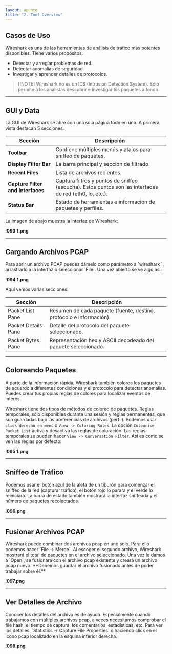 ```yaml
---
layout: apunte
title: "2. Tool Overview"
---
```


<h2>Casos de Uso</h2>
Wireshark es una de las herramientas de análisis de tráfico más potentes disponibles. Tiene varios propósitos:

- Detectar y arreglar problemas de red.
- Detectar anomalías de seguridad.
- Investigar y aprender detalles de protocolos.

>[!NOTE] Wireshark no es un IDS (Intrusion Detection System). Sólo permite a los analistas descubrir e investigar los paquetes a fondo.

-----------
<h2>GUI y Data</h2>
La GUI de Wireshark se abre con una sola página todo en uno. A primera vista destacan 5 secciones:

| Sección                           | Descripción                                                                                             |
| --------------------------------- | ------------------------------------------------------------------------------------------------------- |
| **Toolbar**                       | Contiene múltiples menús y atajos para sniffeo de paquetes.                                             |
| **Display Filter Bar**            | La barra principal y sección de filtrado.                                                               |
| **Recent Files**                  | Lista de archivos recientes.                                                                            |
| **Capture Filter and Interfaces** | Captura filtros y puntos de sniffeo (escucha). Estos puntos son las interfaces de red (eth0, lo, etc.). |
| **Status Bar**                    | Estado de herramientas e información de paquetes y perfiles.                                            |
La imagen de abajo muestra la interfaz de Wireshark:

!**093 1.png**

-----------
<h2>Cargando Archivos PCAP</h2>
Para abrir un archivo PCAP puedes dárselo como parámetro a `wireshark <archivo_pcap>`, arrastrarlo a la interfaz o seleccionar `File`. Una vez abierto se ve algo así:

!**094 1.png**

Aquí vemos varias secciones:

| Sección             | Descripción                                                         |
| ------------------- | ------------------------------------------------------------------- |
| Packet List Pane    | Resumen de cada paquete (fuente, destino, protocolo e información). |
| Packet Details Pane | Detalle del protocolo del paquete seleccionado.                     |
| Packet Bytes Pane   | Representación hex y ASCII decodeado  del paquete seleccionado.     |

-------------
<h2>Coloreando Paquetes</h2>
A parte de la información rápida, Wireshark también colorea los paquetes de acuerdo a diferentes condiciones y el protocolo para detectar anomalías. Puedes crear tus propias reglas de colores para localizar eventos de interés.

Wireshark tiene dos tipos de métodos de coloreo de paquetes. Reglas temporales, sólo disponibles durante una sesión y reglas permanentes, que son guardadas bajo las preferencias de archivos (perfil). Podemos usar `click derecho en menú` o `View -> Coloring Rules`. La opción `Colourise Packet List` activa y desactiva las reglas de coloración. Las reglas temporales se pueden hacer `View -> Conversation Filter`. Así es como se ven las reglas por defecto:

!**095 1.png**

---------------
<h2>Sniffeo de Tráfico</h2>
Podemos usar el botón azul de la aleta de un tiburón para comenzar el sniffeo de la red (capturar tráfico), el botón rojo lo parara y el verde lo reiniciará. La barra de estado también mostrará la interfaz sniffeada y el número de paquetes recolectados.

!**096.png**

-------------------
<h2>Fusionar Archivos PCAP</h2>
Wireshark puede combinar dos archivos pcap en uno solo. Para ello podemos hacer `File -> Merge`. Al escoger el segundo archivo, Wireshark mostrará el total de paquetes en el archivo seleccionado. Una vez le damos a `Open`, se fusionará con el archivo pcap existente y creará un archivo pcap nuevo. **Debemos guardar el archivo fusionado antes de poder trabajar sobre él.**

!**097.png**

-----------------
<h2>Ver Detalles de Archivo</h2>
Conocer los detalles del archivo es de ayuda. Especialmente cuando trabajamos con múltiples archivos pcap, a veces necesitamos comprobar el file hash, el tiempo de captura, los comentarios, estadísticas, etc. Para ver los detalles: `Statistics -> Capture File Properties` o haciendo click en el icono pcap localizado en la esquina inferior derecha.

!**098.png**
